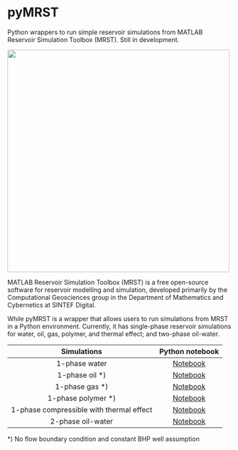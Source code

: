 # pyMRST

Python wrappers to run simple reservoir simulations from MATLAB Reservoir Simulation Toolbox (MRST). Still in development.

<div>
<img src="https://user-images.githubusercontent.com/51282928/109408566-7d209800-79bd-11eb-89b3-294343680217.png" width="500"/>
</div>

MATLAB Reservoir Simulation Toolbox (MRST) is a free open-source software for reservoir modelling and simulation, developed primarily by the Computational Geosciences group in the Department of Mathematics and Cybernetics at SINTEF Digital.

While pyMRST is a wrapper that allows users to run simulations from MRST in a Python environment. Currently, it has single-phase reservoir simulations for water, oil, gas, polymer, and thermal effect; and two-phase oil-water.

|Simulations|Python notebook|
|:--:|:--:|
|1-phase water|[Notebook]()|
|1-phase oil *)|[Notebook]()|
|1-phase gas *)|[Notebook]()|
|1-phase polymer *)|[Notebook]()|
|1-phase compressible with thermal effect|[Notebook]()|
|2-phase oil-water|[Notebook]()|

*) No flow boundary condition and constant BHP well assumption

<!--

## Single-phase Fluid

### Water
Example inputs: 

* mu = 1 cp
* rho = 1000 kg/m3

Formula: 

* mu, rho = constant

```
FLUID1
water
1,1000
```
### Oil
Example inputs:

* mu = 1 cp
* rho_r = 850 kg/m3 (Reference rho @ reference pressure)
* pr = 200 bar (Reference pressure)
* c = 1e-3 1/bar (Fluid compressibility)

Formula:
* mu = constant
* rho(p) = rho_r * exp(c * (p - p_r))

```
FLUID1
oil
1,850,200,0.001
```

Example inputs for gas:

* mu0 = 5 cp (Viscosity at zero)
* rho_r = 850 kg/m3
* pr = 200 bar
* c = 1e-3 1/bar
* c_mu = 2e-3 1/bar (Viscosity coefficient)

Formula:
* mu(p) = mu0*  (1 + c_mu * (p - p_r))
* rho(p) = rho_r * exp(c * (p - p_r))

```
FLUID1
gas
5,850,200,0.001,0.002
```

<!--
Experimentations of MATLAB Reservoir Simulation Toolbox in Google Colab to port it with Python and utilize free GPUs for faster computation

<p align="center">
  <img src="https://user-images.githubusercontent.com/51282928/100498951-68ebb580-3198-11eb-95c7-87ed7c1e6e9c.png" width="700" />
</p>

<!--
Experimentations of MATLAB Reservoir Simulation Toolbox in Google Colab to port it with Python and utilize free GPUs for faster computation

### Successful:

Phase 1. Full codes and documentations are preserved in [Zenodo]()
* Use Google Colab to run a MATLAB (Octave) script of MRST simulation of five-spot waterflooding in SPE10 model.
* Optimizing the well placement by coupling the simulation with a Python optimizer, such as Bayesian optimization.

### On experimentation:
* Modifying the MRST script to use `gpuArray` so that the simulation can use the free GPU in Colab and speed up simulation.
* Using `Tensorflow Probability` to improve optimizations, powered by free GPU in Colab.
* Experimenting with various optimizers (`Scipy`, `Optuna`, `Platypus`, etc.) and multi-objective optimizers (`Pymoo`).

### Future:
* Well placement optimization for different scenarios (CO2, surfactant, and polymer injection)
